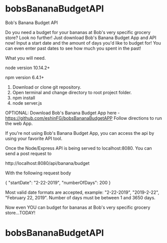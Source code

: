 # bobsBananaBudgetAPI
Bob's Banana Budget API

Do you need a budget for your bananas at Bob's very specific grocery store? Look no further! Just download Bob's Banana Budget App and API now! Input a start date and the amount of days you'd like to budget for! You can even enter past dates to see how much you spent in the past!

What you will need.

node version 10.14.2+

npm version 6.4.1+

1. Download or clone git repository.
2. Open terminal and change directory to root project folder. 
3. npm install
4. node server.js

OPTIONAL: Download Bob's Banana Budget App here - https://github.com/eshinFG/bobsBananaBudgetAPP
Follow directions to run the web App.

If you're not using Bob's Banana Budget App, you can access the api by using your favorite API tool.

Once the Node/Express API is being served to localhost:8080. You can send a post request to 

http://localhost:8080/api/banana/budget

With the following request body

{
	"startDate": "2-22-2019",
	"numberOfDays": 200
}

Most valid date formats are accepted, example: "2-22-2019", "2019-2-22", "February 22, 2019".
Number of days must be between 1 and 3650 days.

Now even YOU can budget for bananas at Bob's very specific grocery store...TODAY!
# bobsBananaBudgetAPI
